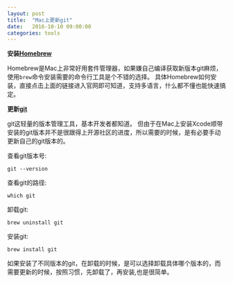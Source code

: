 ```yaml
---
layout: post
title:  "Mac上更新git"
date:   2016-10-10 09:00:00
categories: tools
---
```

**安装[Homebrew](http://brew.sh/)**

Homebrew是Mac上非常好用套件管理器，如果嫌自己编译获取新版本git麻烦，使用`brew`命令安装需要的命令行工具是个不错的选择。
具体Homebrew如何安装，直接点击上面的链接进入官网即可知道，支持多语言，什么都不懂也能快速搞定。

**更新[git](https://github.com/git/git)**

git这轻量的版本管理工具，基本开发者都知道。
但由于在Mac上安装Xcode顺带安装的git版本并不是很跟得上开源社区的进度，所以需要的时候，是有必要手动更新自己的git版本的。

查看git版本号:

`git --version`

查看git的路径:

`which git`

卸载git:

`brew uninstall git`

安装git:

`brew install git`

如果安装了不同版本的git，在卸载的时候，是可以选择卸载具体哪个版本的，而需要更新的时候，按照习惯，先卸载了，再安装,也是很简单。

